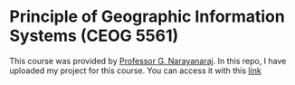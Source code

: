 # Principle of Geographic Information Systems (CEOG 5561)

This course was provided by [Professor G. Narayanaraj](https://cla.umn.edu/about/directory/profile/nara0030). In this repo, I have uploaded my project for this course. You can access it with this [link](https://github.com/shambhavikhanal/fundamental-of-gis/blob/main/T_khana051%40umn.edu_finalreport.pdf)
